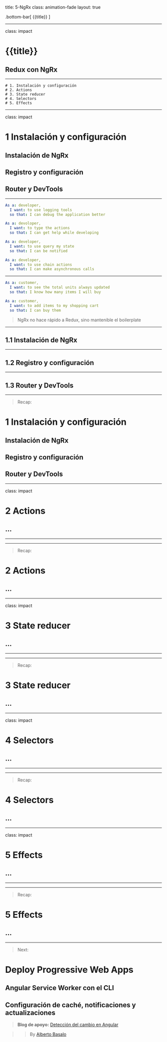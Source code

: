 title: 5-NgRx
class: animation-fade
layout: true

.bottom-bar[
{{title}}
]

---

class: impact

# {{title}}

## Redux con NgRx

---

    # 1. Instalación y configuración
    # 2. Actions
    # 3. State reducer
    # 4. Selectors
    # 5. Effects


---

class: impact

# 1 Instalación y configuración

## Instalación de NgRx
## Registro y configuración
## Router y DevTools

---

```yaml
As a: developer,
  I want: to use logging tools
  so that: I can debug the application better

As a: devoloper,
  I want: to type the actions
  so that: I can get help while developing

As a: developer,
  I want: to use query my state
  so that: I can be notified

As a: developer,
  I want: to use chain actions
  so that: I can make asynchronous calls
```

---

```yaml
As a: customer,
  I want: to see the total units always updated
  so that: I know how many items I will buy

As a: customer,
  I want: to add items to my shopping cart
  so that: I can buy them

```

> NgRx no hace rápido a Redux, sino mantenible el boilerplate

---

## 1.1 Instalación de NgRx

---

## 1.2 Registro y configuración

---

## 1.3 Router y DevTools

---

> Recap:

# 1 Instalación y configuración

## Instalación de NgRx
## Registro y configuración
## Router y DevTools

---

class: impact

# 2 Actions

## ...

---


---

> Recap:

# 2 Actions

## ...

---

class: impact

# 3 State reducer

## ...

---

---

> Recap:

# 3 State reducer

## ...

---

class: impact

# 4 Selectors

## ...

---

---

> Recap:

# 4 Selectors

## ...

---

class: impact

# 5 Effects

## ...

---

---

> Recap:

# 5 Effects

## ...

---

> Next:

# Deploy Progressive Web Apps

## Angular Service Worker con el CLI
## Configuración de caché, notificaciones y actualizaciones


> **Blog de apoyo:** [Detección del cambio en Angular](https://academia-binaria.com/deteccion-del-cambio-en-Angular/)

> > By [Alberto Basalo](https://twitter.com/albertobasalo)
